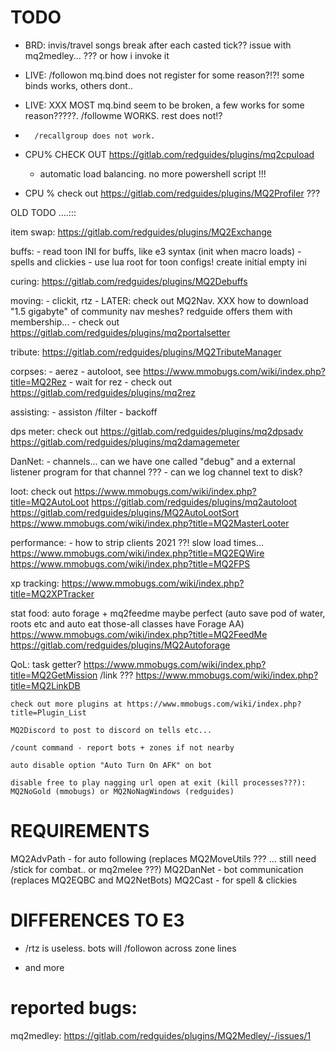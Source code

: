 # TODO

- BRD: invis/travel songs break after each casted tick??
    issue with mq2medley... ??? or how i invoke it

- LIVE: /followon mq.bind does not register for some reason?!?! some binds works, others dont..

- LIVE: XXX MOST mq.bind seem to be broken, a few works for some reason?????. /followme WORKS. rest does not!?
-       /recallgroup does not work.


- CPU%   CHECK OUT https://gitlab.com/redguides/plugins/mq2cpuload
    - automatic load balancing. no more powershell script !!!

- CPU % check out https://gitlab.com/redguides/plugins/MQ2Profiler
    ???




OLD TODO ....:::


item swap:
    https://gitlab.com/redguides/plugins/MQ2Exchange


buffs:
    - read toon INI for buffs, like e3 syntax (init when macro loads)
    - spells and clickies
    - use lua root for toon configs! create initial empty ini

curing:
    https://gitlab.com/redguides/plugins/MQ2Debuffs


moving:
    - clickit, rtz
    - LATER: check out MQ2Nav. XXX how to download "1.5 gigabyte" of community nav meshes? redguide offers them with membership...
    - check out https://gitlab.com/redguides/plugins/mq2portalsetter


tribute:
    https://gitlab.com/redguides/plugins/MQ2TributeManager

corpses:
    - aerez
    - autoloot, see https://www.mmobugs.com/wiki/index.php?title=MQ2Rez
    - wait for rez
    - check out https://gitlab.com/redguides/plugins/mq2rez

assisting:
    - assiston /filter
    - backoff


dps meter:
    check out
    https://gitlab.com/redguides/plugins/mq2dpsadv
    https://gitlab.com/redguides/plugins/mq2damagemeter


DanNet:
    - channels... can we have one called "debug" and a external listener program for that channel ???
    - can we log channel text to disk?


loot:
    check out 
    https://www.mmobugs.com/wiki/index.php?title=MQ2AutoLoot
    https://gitlab.com/redguides/plugins/mq2autoloot
    https://gitlab.com/redguides/plugins/MQ2AutoLootSort
    https://www.mmobugs.com/wiki/index.php?title=MQ2MasterLooter


performance:
    - how to strip clients 2021 ??! slow load times...
    https://www.mmobugs.com/wiki/index.php?title=MQ2EQWire
    https://www.mmobugs.com/wiki/index.php?title=MQ2FPS


xp tracking:
    https://www.mmobugs.com/wiki/index.php?title=MQ2XPTracker

stat food:
    auto forage + mq2feedme maybe perfect (auto save pod of water, roots etc  and auto eat those-all classes have Forage AA)
    https://www.mmobugs.com/wiki/index.php?title=MQ2FeedMe
    https://gitlab.com/redguides/plugins/MQ2Autoforage


QoL:
    task getter? https://www.mmobugs.com/wiki/index.php?title=MQ2GetMission
    /link ???  https://www.mmobugs.com/wiki/index.php?title=MQ2LinkDB

    check out more plugins at https://www.mmobugs.com/wiki/index.php?title=Plugin_List

    MQ2Discord to post to discord on tells etc...

    /count command - report bots + zones if not nearby

    auto disable option "Auto Turn On AFK" on bot

    disable free to play nagging url open at exit (kill processes???): MQ2NoGold (mmobugs) or MQ2NoNagWindows (redguides)



# REQUIREMENTS

MQ2AdvPath - for auto following (replaces MQ2MoveUtils ??? ... still need /stick for combat.. or mq2melee ???)
MQ2DanNet - bot communication (replaces MQ2EQBC and MQ2NetBots)
MQ2Cast - for spell & clickies


# DIFFERENCES TO E3

+ /rtz is useless. bots will /followon across zone lines

+ and more


# reported bugs:
mq2medley: https://gitlab.com/redguides/plugins/MQ2Medley/-/issues/1

